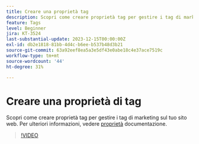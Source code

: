 ```yaml
---
title: Creare una proprietà tag
description: Scopri come creare proprietà tag per gestire i tag di marketing sul tuo sito web.
feature: Tags
level: Beginner
jira: KT-3524
last-substantial-update: 2023-12-15T00:00:00Z
exl-id: db2e1818-81bb-4d4c-b6ee-b537b48d3b21
source-git-commit: 63a92eef8ea5a3e5df43e0abe18c4e37ace7519c
workflow-type: tm+mt
source-wordcount: '44'
ht-degree: 31%

---
```


# Creare una proprietà di tag

Scopri come creare proprietà tag per gestire i tag di marketing sul tuo sito web. Per ulteriori informazioni, vedere [proprietà](https://experienceleague.adobe.com/docs/experience-platform/tags/admin/companies-and-properties.html) documentazione.

>[!VIDEO](https://video.tv.adobe.com/v/28727/?learn=on)
